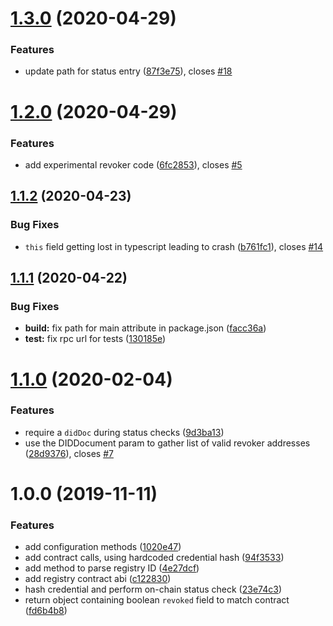 # [1.3.0](https://github.com/uport-project/ethr-status-registry/compare/1.2.0...1.3.0) (2020-04-29)


### Features

* update path for status entry ([87f3e75](https://github.com/uport-project/ethr-status-registry/commit/87f3e756d49717184a7134244d02c2212cf95a13)), closes [#18](https://github.com/uport-project/ethr-status-registry/issues/18)

# [1.2.0](https://github.com/uport-project/ethr-status-registry/compare/1.1.2...1.2.0) (2020-04-29)


### Features

* add experimental revoker code ([6fc2853](https://github.com/uport-project/ethr-status-registry/commit/6fc2853ba21080dbd198f4e84e9213f3159e6435)), closes [#5](https://github.com/uport-project/ethr-status-registry/issues/5)

## [1.1.2](https://github.com/uport-project/ethr-status-registry/compare/1.1.1...1.1.2) (2020-04-23)


### Bug Fixes

* `this` field getting lost in typescript leading to crash ([b761fc1](https://github.com/uport-project/ethr-status-registry/commit/b761fc14deb015026acfdaafc88c290ab3652f0d)), closes [#14](https://github.com/uport-project/ethr-status-registry/issues/14)

## [1.1.1](https://github.com/uport-project/ethr-status-registry/compare/1.1.0...1.1.1) (2020-04-22)


### Bug Fixes

* **build:** fix path for main attribute in package.json ([facc36a](https://github.com/uport-project/ethr-status-registry/commit/facc36a6af9cd58939dad929d7184ed9bfb9ed8c))
* **test:** fix rpc url for tests ([130185e](https://github.com/uport-project/ethr-status-registry/commit/130185ea280de00c585124080b225f3942148cbb))

# [1.1.0](https://github.com/uport-project/ethr-status-registry/compare/1.0.0...1.1.0) (2020-02-04)


### Features

* require a `didDoc` during status checks ([9d3ba13](https://github.com/uport-project/ethr-status-registry/commit/9d3ba13430d001648b75694a40f1dc5dc03c887a))
* use the DIDDocument param to gather list of valid revoker addresses ([28d9376](https://github.com/uport-project/ethr-status-registry/commit/28d9376ea702cf8a668c29b332fe57862a03f452)), closes [#7](https://github.com/uport-project/ethr-status-registry/issues/7)

# 1.0.0 (2019-11-11)


### Features

* add configuration methods ([1020e47](https://github.com/uport-project/ethr-status-registry/commit/1020e478140b082d8dfb92444af1f8b39071abcc))
* add contract calls, using hardcoded credential hash ([94f3533](https://github.com/uport-project/ethr-status-registry/commit/94f35339d63fc584628997ac2b12dd8dc45d007f))
* add method to parse registry ID ([4e27dcf](https://github.com/uport-project/ethr-status-registry/commit/4e27dcf1bc4712a600378c81586b69a3ab7af1cb))
* add registry contract abi ([c122830](https://github.com/uport-project/ethr-status-registry/commit/c12283017af050730e6570b672288bb378b6bc3d))
* hash credential and perform on-chain status check ([23e74c3](https://github.com/uport-project/ethr-status-registry/commit/23e74c3788b1bcb7d80d81449c6f116791c6eb54))
* return object containing boolean `revoked` field to match contract ([fd6b4b8](https://github.com/uport-project/ethr-status-registry/commit/fd6b4b8a4dc51873cde3865cac5dd4395f91a240))
